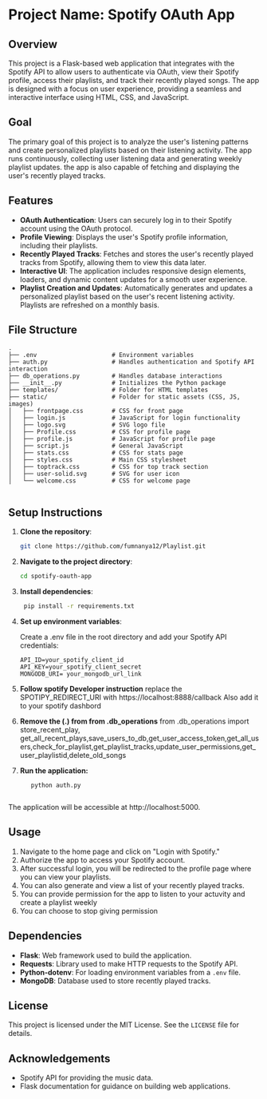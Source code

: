 # Project Name: Spotify OAuth App

## Overview
This project is a Flask-based web application that integrates with the Spotify API to allow users to authenticate via OAuth, view their Spotify profile, access their playlists, and track their recently played songs. The app is designed with a focus on user experience, providing a seamless and interactive interface using HTML, CSS, and JavaScript.

## Goal
The primary goal of this project is to analyze the user's listening patterns and create personalized playlists based on their listening activity.  The app runs continuously, collecting user listening data and generating weekly  playlist updates. the app is also capable of fetching and displaying the user's recently played tracks.

## Features
- **OAuth Authentication**: Users can securely log in to their Spotify account using the OAuth protocol.
- **Profile Viewing**: Displays the user's Spotify profile information, including their playlists.
- **Recently Played Tracks**: Fetches and stores the user's recently played tracks from Spotify, allowing them to view this data later.
- **Interactive UI**: The application includes responsive design elements, loaders, and dynamic content updates for a smooth user experience.
- **Playlist Creation and Updates**: Automatically generates and updates a personalized playlist based on the user's recent listening activity. Playlists are refreshed on a monthly basis.

## File Structure
```plaintext
.
├── .env                     # Environment variables
├── auth.py                  # Handles authentication and Spotify API interaction
├── db_operations.py         # Handles database interactions
├── __init__.py              # Initializes the Python package
├── templates/               # Folder for HTML templates
├── static/                  # Folder for static assets (CSS, JS, images)
│   ├── frontpage.css        # CSS for front page
│   ├── login.js             # JavaScript for login functionality
│   ├── logo.svg             # SVG logo file
│   ├── Profile.css          # CSS for profile page
│   ├── profile.js           # JavaScript for profile page
│   ├── script.js            # General JavaScript
│   ├── stats.css            # CSS for stats page
│   ├── styles.css           # Main CSS stylesheet
│   ├── toptrack.css         # CSS for top track section
│   ├── user-solid.svg       # SVG for user icon
│   └── welcome.css          # CSS for welcome page


```
## Setup Instructions
1. **Clone the repository**:
   ```bash
   git clone https://github.com/fumnanya12/Playlist.git
2. **Navigate to the project directory**:
   ```bash
   cd spotify-oauth-app
3. **Install dependencies**:
   ```bash
    pip install -r requirements.txt
4. **Set up environment variables**:
   
   Create a .env file in the root directory and add your Spotify API credentials:
     ```plaintext
     API_ID=your_spotify_client_id
     API_KEY=your_spotify_client_secret
     MONGODB_URI= your_mongodb_url_link

5. **Follow spotify Developer instruction**
   replace the SPOTIPY_REDIRECT_URI with  https://localhost:8888/callback 
   Also add it to your spotify dashbord
6. **Remove the (.) from from .db_operations**
   from .db_operations import store_recent_play, get_all_recent_plays,save_users_to_db,get_user_access_token,get_all_users,check_for_playlist,get_playlist_tracks,update_user_permissions,get_user_playlistid,delete_old_songs

   
7. **Run the application:**
   ```plaintext
      python auth.py 
  
  The application will be accessible at http://localhost:5000.

## Usage
1. Navigate to the home page and click on "Login with Spotify."
2. Authorize the app to access your Spotify account.
3. After successful login, you will be redirected to the profile page where you can view your playlists.
4. You can also generate and view a list of your recently played tracks.
5. You can provide permission for the app to listen to your actuvity and create a playlist weekly 
6. You can choose to stop giving permission 

## Dependencies
- **Flask**: Web framework used to build the application.
- **Requests**: Library used to make HTTP requests to the Spotify API.
- **Python-dotenv**: For loading environment variables from a `.env` file.
- **MongoDB**: Database used to store recently played tracks.

## License
This project is licensed under the MIT License. See the `LICENSE` file for details.


## Acknowledgements
- Spotify API for providing the music data.
- Flask documentation for guidance on building web applications.

